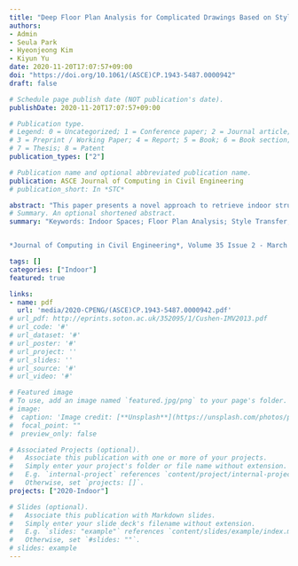 ```yaml
---
title: "Deep Floor Plan Analysis for Complicated Drawings Based on Style Transfer"
authors:
- Admin
- Seula Park
- Hyeonjeong Kim
- Kiyun Yu
date: 2020-11-20T17:07:57+09:00
doi: "https://doi.org/10.1061/(ASCE)CP.1943-5487.0000942"
draft: false

# Schedule page publish date (NOT publication's date).
publishDate: 2020-11-20T17:07:57+09:00

# Publication type.
# Legend: 0 = Uncategorized; 1 = Conference paper; 2 = Journal article;
# 3 = Preprint / Working Paper; 4 = Report; 5 = Book; 6 = Book section;
# 7 = Thesis; 8 = Patent
publication_types: ["2"]

# Publication name and optional abbreviated publication name.
publication: ASCE Journal of Computing in Civil Engineering
# publication_short: In *STC*

abstract: "This paper presents a novel approach to retrieve indoor structures from raster images of complicated floor plans. We extract the building elements in the floor plan and process them into a vectorized form to provide indoor layout information. Unlike conventional approaches, the proposed model is robust when recognizing rooms and openings surrounded by obscuring patterns, including superimposed graphics and irregular notation. To this end, we integrate various floor plan formats into a unified style using conditional generative adversarial networks prior to vectorization. This style-transferred plan that follows the unified style represents the room structure intuitively and is readily vectorized due to its concise expression. Raster-to-vector conversion is conducted with a combinatorial optimization in junction units of the layout. The experimental results demonstrate that when implemented with complex drawings, our model is comparable to existing methods in the detection and recognition of rooms and provides a much better score in one-to-one matches."
# Summary. An optional shortened abstract.
summary: "Keywords: Indoor Spaces; Floor Plan Analysis; Style Transfer; Conditional Generative Adversarial Networks (cGAN); Integer Programming  


*Journal of Computing in Civil Engineering*, Volume 35 Issue 2 - March 2021"

tags: []
categories: ["Indoor"]
featured: true

links:
- name: pdf
  url: 'media/2020-CPENG/(ASCE)CP.1943-5487.0000942.pdf'
# url_pdf: http://eprints.soton.ac.uk/352095/1/Cushen-IMV2013.pdf
# url_code: '#'
# url_dataset: '#'
# url_poster: '#'
# url_project: ''
# url_slides: ''
# url_source: '#'
# url_video: '#'

# Featured image
# To use, add an image named `featured.jpg/png` to your page's folder. 
# image:
#  caption: 'Image credit: [**Unsplash**](https://unsplash.com/photos/pLCdAaMFLTE)'
#  focal_point: ""
#  preview_only: false

# Associated Projects (optional).
#   Associate this publication with one or more of your projects.
#   Simply enter your project's folder or file name without extension.
#   E.g. `internal-project` references `content/project/internal-project/index.md`.
#   Otherwise, set `projects: []`.
projects: ["2020-Indoor"]

# Slides (optional).
#   Associate this publication with Markdown slides.
#   Simply enter your slide deck's filename without extension.
#   E.g. `slides: "example"` references `content/slides/example/index.md`.
#   Otherwise, set `#slides: ""`.
# slides: example
---
```

